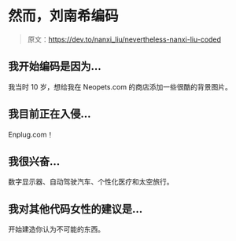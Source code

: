 # 然而，刘南希编码

> 原文：<https://dev.to/nanxi_liu/nevertheless-nanxi-liu-coded>

## 我开始编码是因为...

我当时 10 岁，想给我在 Neopets.com 的商店添加一些很酷的背景图片。

## 我目前正在入侵...

Enplug.com！

## 我很兴奋...

数字显示器、自动驾驶汽车、个性化医疗和太空旅行。

## 我对其他代码女性的建议是...

开始建造你认为不可能的东西。
